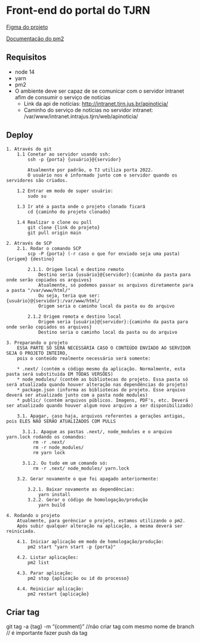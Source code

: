 # Front-end do portal do TJRN

[Figma do projeto](https://www.figma.com/file/FAq48zzu45PsgzBo8myhu8/Novo-Site-do-TJRN?node-id=948%3A40)

[Documentação do pm2](https://pm2.keymetrics.io/docs/usage/process-management/)

## Requisitos
* node 14
* yarn
* pm2
* O ambiente deve ser capaz de se comunicar com o servidor intranet afim de consumir o serviço de notícias
	* Link da api de notícias: http://intranet.tjrn.jus.br/apinoticia/
	* Caminho do serviço de notícias no servidor intranet: /var/www/intranet.intrajus.tjrn/web/apinoticia/
	
## Deploy

	1. Através do git
		1.1 Conetar ao servidor usando ssh:
			ssh -p {porta} {usuário}@{servidor}
            
            Atualmente por padrão, o TJ utiliza porta 2022.
            O usuário nos é informado junto com o servidor quando os servidores são criados.
            
		1.2 Entrar em modo de super usuário:
			sudo su
            
		1.3 Ir até a pasta onde o projeto clonado ficará
			cd {caminho do projeto clonado}
            
		1.4 Realizar o clone ou pull
			git clone {link do projeto}
            git pull origin main
            
	2. Através de SCP
		2.1. Rodar o comando SCP
			scp -P {porta} (-r caso o que for enviado seja uma pasta) {origem} {destino}
        	
            2.1.1. Origem local e destino remoto
				Destino seria {usuário}@{servidor}:{caminho da pasta para onde serão copiados os arquivos}
            	Atualmente, só podemos passar os arquivos diretamente para a pasta "/var/www/html/"
                Ou seja, teria que ser: {usuário}@{servidor}:/var/www/html/
                Origem seria o caminho local da pasta ou do arquivo
                
			2.1.2 Origem remota e destino local
				Origem seria {usuário}@{servidor}:{caminho da pasta para onde serão copiados os arquivos}
                Destino seria o caminho local da pasta ou do arquivo
                
	3. Preparando o projeto
		ESSA PARTE SÓ SERÁ NECESSÁRIA CASO O CONTEÚDO ENVIADO AO SERVIDOR SEJA O PROJETO INTEIRO,
        pois o conteúdo realmente necessário será somente:
        
		* .next/ (contém o código mesmo da aplicação. Normalmente, esta pasta será substituída EM TODAS VERSÕES)
		* node_modules/ (contém as bibliotecas do projeto. Essa pasta só será atualizada quando houver alteração nas dependências do projeto)
    	* package.json (informa as bibliotecas do projeto. Esse arquivo deverá ser atualizado junto com a pasta node modules)
    	* public/ (contém arquivos públicos. Imagens, PDF's, etc. Deverá ser atualizado quando houver algum novo arquivo a ser disponibilizado)

		3.1. Apagar, caso haja, arquivos referentes a gerações antigas, pois ELES NÂO SERÃO ATUALIZADOS COM PULLS
    	
          3.1.1. Apague as pastas .next/, node_modules e o arquivo yarn.lock rodando os comandos:
              rm -r .next/
              rm -r node_modules/
              rm yarn lock

          3.1.2. Ou tudo em um comando só:
              rm -r .next/ node_modules/ yarn.lock
            
		3.2. Gerar novamente o que foi apagado anteriormente:

			3.2.1. Baixar novamente as dependências:
				yarn install
			3.2.2. Gerar o código de homologação/produção
				yarn build

	4. Rodando o projeto
		Atualmente, para gerênciar o projeto, estamos utilizando o pm2.
		Após subir qualquer alteração na aplicação, a mesma deverá ser reiniciada.

		4.1. Iniciar aplicação em modo de homologação/produção:
			pm2 start "yarn start -p {porta}"

		4.2. Listar aplicações:
			pm2 list

		4.3. Parar aplicação:
			pm2 stop {aplicação ou id do processo}

		4.4. Reiniciar aplicação:
			pm2 restart {aplicação}

## Criar tag
git tag -a {tag} -m “{comment}” //não criar tag com mesmo nome de branch // é importante fazer push da tag